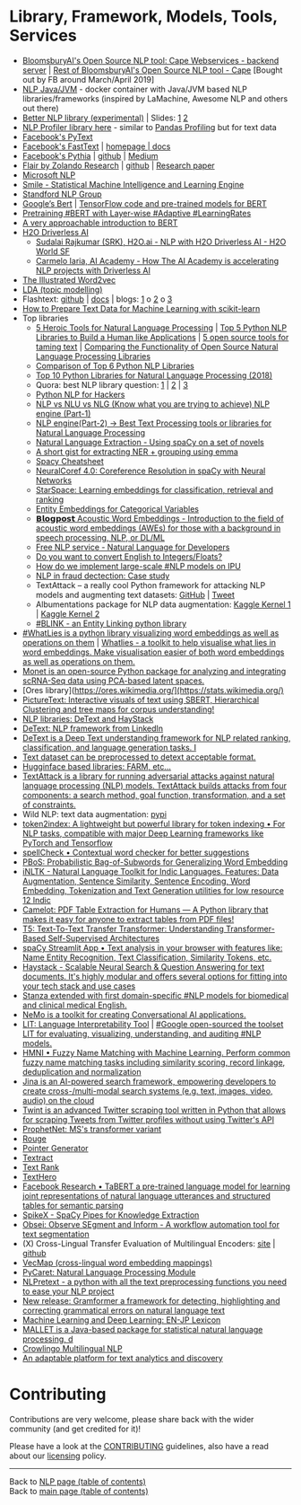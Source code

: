 # Library, Framework, Models, Tools, Services

- [BloomsburyAI's Open Source NLP tool: Cape Webservices - backend server](https://github.com/bloomsburyai/cape-webservices) | [Rest of BloomsburyAI's Open Source NLP tool - Cape](https://www.github.com/bloomsburyai) [Bought out by FB around March/April 2019]
- [NLP Java/JVM](../examples/nlp-java-jvm/README.md#nlp-javajvm) - docker container with Java/JVM based NLP libraries/frameworks (inspired by LaMachine, Awesome NLP and others out there)
- [Better NLP library (experimental)](../examples/better-nlp) | Slides: [1](../examples/better-nlp/presentations/09-Mar-2019/Better-NLP-Presentation-Slides.pdf) [2](../examples/better-nlp/presentations/29-Jun-2019/Better-NLP-2.0-one-library-rules-them-all-Presentation-Slides.pdf)
- [NLP Profiler library here](https://github.com/neomatrix369/nlp_profiler/) - similar to [Pandas Profiling](https://github.com/pandas-profiling/pandas-profiling) but for text data
- [Facebook's PyText](https://github.com/facebookresearch/PyText)
- [Facebook's FastText](https://github.com/facebookresearch/FastText) | [homepage | docs](https://fasttext.cc/)
- [Facebook's Pythia](https://code.fb.com/ai-research/pythia/) | [github](https://github.com/facebookresearch/pythia) | [Medium](https://medium.com/syncedreview/facebook-open-sources-pythia-for-vision-and-language-multimodal-ai-models-be480644b538)
- [Flair by Zolando Research](https://www.analyticsvidhya.com/blog/2019/02/flair-nlp-library-python/) | [github](https://github.com/zalandoresearch/flair) | [Research paper](https://drive.google.com/file/d/17yVpFA7MmXaQFTe-HDpZuqw9fJlmzg56/view)
- [Microsoft NLP](https://github.com/microsoft/nlp)
- [Smile - Statistical Machine Intelligence and Learning Engine](https://haifengl.github.io/)
- [Standford NLP Group](https://nlp.stanford.edu/)
- [Google’s Bert](https://github.com/google-research/bert) | [TensorFlow code and pre-trained models for BERT](https://github.com/google-research/bert)
- [Pretraining #BERT with Layer-wise #Adaptive #LearningRates](https://www.linkedin.com/posts/ashishpatel2604_bert-adaptive-learningrates-activity-6610011565313880064-doG7)
- [A very approachable introduction to BERT](https://lnkd.in/dKhNQzJ)
- [H2O Driverless AI](http://docs.h2o.ai/driverless-ai/latest-stable/docs/userguide/nlp.html) 
   - [Sudalai Rajkumar (SRK), H2O.ai - NLP with H2O Driverless AI - H2O World SF](https://www.youtube.com/watch?v=PJs_2Kyw_RQ&amp;feature=youtu.be)
   - [Carmelo Iaria, AI Academy - How The AI Academy is accelerating NLP projects with Driverless AI](https://www.youtube.com/watch?v=aXPE6IiKRmI&amp;feature=youtu.be)
- [The Illustrated Word2vec](https://jalammar.github.io/illustrated-word2vec/)
- [LDA (topic modelling)](https://github.com/bmabey/pyLDAvis)
- Flashtext: [github](https://github.com/vi3k6i5/flashtext) | [docs](https://buildmedia.readthedocs.org/media/pdf/flashtext/latest/flashtext.pdf) | blogs: [1](https://www.analyticsvidhya.com/blog/2017/11/flashtext-a-library-faster-than-regular-expressions/) o [2](https://medium.freecodecamp.org/regex-was-taking-5-days-flashtext-does-it-in-15-minutes-55f04411025f) o [3](https://medium.com/@Alibaba_Cloud/why-you-should-use-flashtext-instead-of-regex-for-data-analysis-960a0dc96c6a)
- [How to Prepare Text Data for Machine Learning with scikit-learn](https://machinelearningmastery.com/prepare-text-data-machine-learning-scikit-learn/)
- Top libraries
  - [5 Heroic Tools for Natural Language Processing](https://towardsdatascience.com/5-heroic-tools-for-natural-language-processing-7f3c1f8fc9f0) | [Top 5 Python NLP Libraries to Build a Human like Applications](https://www.datasciencelearner.com/top-5-python-nlp-libraries-to-build-a-human-like-application/) | [5 open source tools for taming text](https://opensource.com/business/15/7/five-open-source-nlp-tools) | [Comparing the Functionality of Open Source Natural Language Processing Libraries](https://blog.dominodatalab.com/comparing-the-functionality-of-open-source-natural-language-processing-libraries/)
  - [Comparison of Top 6 Python NLP Libraries](https://www.kdnuggets.com/2018/07/comparison-top-6-python-nlp-libraries.html)
  - [Top 10 Python Libraries for Natural Language Processing (2018)](https://kleiber.me/blog/2018/02/25/top-10-python-nlp-libraries-2018/)
  - Quora: best NLP library question: [1](https://www.quora.com/Which-library-is-best-for-NLP) | [2](https://www.quora.com/What-is-the-best-natural-language-processing-API-library-service-today) | [3](https://www.quora.com/Natural-Language-Processing-What-are-the-best-libraries-for-extracting-data-from-PDF-files)
  - [Python NLP for Hackers](https://nlpforhackers.io/libraries/)
  - [NLP vs NLU vs NLG (Know what you are trying to achieve) NLP engine (Part-1)](https://towardsdatascience.com/nlp-vs-nlu-vs-nlg-know-what-you-are-trying-to-achieve-nlp-engine-part-1-1487a2c8b696)
  - [NLP engine(Part-2) -> Best Text Processing tools or libraries for Natural Language Processing](https://towardsdatascience.com/nlp-engine-part-2-best-text-processing-tools-or-libraries-for-natural-language-processing-c7fd80f456e3)
  - [Natural Language Extraction - Using spaCy on a set of novels](https://medium.com/@rajat.jain1/natural-language-extraction-using-spacy-on-a-set-of-novels-88b159d68686)
  - [A short gist for extracting NER + grouping using emma](https://gist.github.com/svenski/a433a823511a0f9a0941deba93fa0d2f)
  - [Spacy Cheatsheet](https://www.datacamp.com/community/blog/spacy-cheatsheet)
  - [NeuralCoref 4.0: Coreference Resolution in spaCy with Neural Networks](https://github.com/huggingface/neuralcoref)
  - [StarSpace: Learning embeddings for classification, retrieval and ranking](https://github.com/facebookresearch/StarSpace)
  - [Entity Embeddings for Categorical Variables](https://www.linkedin.com/posts/abhi1thakur_machinelearning-deeplearning-python-activity-6645663647869779968-Hj92)
  - [𝗕𝗹𝗼𝗴𝗽𝗼𝘀𝘁 Acoustic Word Embeddings - Introduction to the field of acoustic word embeddings (AWEs) for those with a background in speech processing, NLP, or DL/ML](https://www.linkedin.com/posts/philipvollet_nlp-deeplearning-naturallanguageprocessing-activity-6642321964998381568-EsmD)
  - [Free NLP service - Natural Language for Developers](https://wit.ai)
  - [Do you want to convert English to Integers/Floats?](https://www.linkedin.com/posts/amrrs_python-nlg-nlp-activity-6620696848455831552-qTvG)
  - [How do we implement large-scale #NLP models on IPU](https://www.linkedin.com/posts/graphcore_arianna-saracino-product-support-engineer-activity-6615949485463920640-7Pwa)
  - [NLP in fraud dectection: Case study](https://www.linkedin.com/posts/data-science-central_natural-language-understanding-nlu-in-fraud-activity-6623003404279005184-Fg_L)
  - TextAttack – a really cool Python framework for attacking NLP models and augmenting text datasets: [GitHub](https://github.com/QData/TextAttack/) | [Tweet](https://twitter.com/lavanyaai/status/1260384065481392129)
  - Albumentations package for NLP data augmentation: [Kaggle Kernel 1](https://www.kaggle.com/shonenkov/tpu-training-super-fast-xlmroberta) | [Kaggle Kernel 2](https://www.kaggle.com/shonenkov/nlp-albumentations)
  - [#BLINK - an Entity Linking python library](https://www.linkedin.com/posts/inna-vogel-nlp_blink-neuralnetworks-deeplearning-activity-6671381112528404480-YD8r)
- [#WhatLies is a python library visualizing word embeddings as well as operations on them](https://www.linkedin.com/posts/inna-vogel-nlp_whatlies-activity-6661164569232187392-bjZ9) | [Whatlies - a toolkit to help visualise what lies in word embeddings. Make visualisation easier of both word embeddings as well as operations on them.](https://www.linkedin.com/posts/philipvollet_nlp-machinelearning-datascience-activity-6704264100802822144-4TV5)
- [Monet is an open-source Python package for analyzing and integrating scRNA-Seq data using PCA-based latent spaces.](https://www.linkedin.com/posts/philipvollet_pca-machineleraning-datascience-activity-6680309874238267392-0sIS)
- [Ores library](https://ores.wikimedia.org/](https://stats.wikimedia.org/)
- [PictureText: Interactive visuals of text using SBERT, Hierarchical Clustering and tree maps for corpus understanding! ](https://www.linkedin.com/posts/philipvollet_nlp-machinelearning-datascience-activity-6721388188067356673-1ExN)
- [NLP libraries: DeText and HayStack](https://www.linkedin.com/posts/madewithml_machinelearning-artificialintelligence-madewithml-activity-6695695292286803968-NSzs)
- [DeText: NLP framework from LinkedIn](https://github.com/linkedin/detext)
- [DeText is a Deep Text understanding framework for NLP related ranking, classification, and language generation tasks. I](https://www.linkedin.com/posts/philipvollet_nlp-datascience-machinelearning-activity-6701715000941268992-m54k)
- [Text dataset can be preprocessed to detext acceptable format.](https://github.com/linkedin/detext/blob/master/TRAINING.md)
- [Hugginface based libraries: FARM, etc...](https://www.linkedin.com/posts/madewithml_farm-framework-for-adapting-representation-activity-6696240595029114880-xxJg)
- [TextAttack is a library for running adversarial attacks against natural language processing (NLP) models. TextAttack builds attacks from four components: a search method, goal function, transformation, and a set of constraints.](https://www.linkedin.com/posts/philipvollet_nlp-machinelearning-reverseengineering-activity-6682883469128863744-OaX-)
- Wild NLP: text data augmentation: [pypi](https://pypi.org/project/wild-nlp/)
- [token2index: A lightweight but powerful library for token indexing • For NLP tasks, compatible with major Deep Learning frameworks like PyTorch and Tensorflow](https://www.linkedin.com/posts/philipvollet_nlp-datascience-machinlearning-activity-6687634609661988864-Bdjv)
- [spellCheck • Contextual word checker for better suggestions](https://www.linkedin.com/posts/philipvollet_nlp-machinelearning-science-activity-6692895449881419776-rqV-)
- [PBoS: Probabilistic Bag-of-Subwords for Generalizing Word Embedding ](https://www.linkedin.com/posts/philipvollet_nlp-datascience-machinelearning-activity-6725293360724230144-MhQ4)
- [iNLTK - Natural Language Toolkit for Indic Languages. Features: Data Augmentation, Sentence Similarity, Sentence Encoding, Word Embedding, Tokenization and Text Generation utilities for low resource 12 Indic](https://www.linkedin.com/posts/philipvollet_machinelearning-datascience-nlp-activity-6698220942910468096-phA-)
- [Camelot: PDF Table Extraction for Humans — A Python library that makes it easy for anyone to extract tables from PDF files!](https://www.linkedin.com/posts/philipvollet_python-pdf-datascience-activity-6699016329502056448-uYqP)
- [T5: Text-To-Text Transfer Transformer: Understanding Transformer-Based Self-Supervised Architectures](https://www.linkedin.com/posts/philipvollet_machinelearning-nlp-artificialintelligence-activity-6695535478218784768-Z5KJ)
- [spaCy Streamlit App • Text analysis in your browser with features like: Name Entity Recognition, Text Classification, Similarity Tokens, etc.](https://www.linkedin.com/posts/philipvollet_nlp-machinelearning-python-activity-6681170955236126720-FMDK)
- [Haystack - Scalable Neural Search & Question Answering for text documents. It's highly modular and offers several options for fitting into your tech stack and use cases](https://www.linkedin.com/posts/philipvollet_artificialintelligence-datascience-machinelearning-activity-6694820649032142848-wUtC)
- [Stanza extended with first domain-specific #NLP models for biomedical and clinical medical English.](https://www.linkedin.com/posts/philipvollet_nlp-machinelearning-innovation-activity-6694680265547239425-yd5F)
- [NeMo is a toolkit for creating Conversational AI applications. ](https://www.linkedin.com/posts/philipvollet_nlp-deeplearning-datascience-activity-6706074461495529472-wgt1)
- [LIT: Language Interpretability Tool](https://www.linkedin.com/posts/inna-vogel-nlp_google-open-sources-lit-a-toolset-for-evaluating-activity-6703590476622123008-AhK-) | [#Google open-sourced the toolset LIT for evaluating, visualizing, understanding, and auditing #NLP models.](https://www.linkedin.com/posts/inna-vogel-nlp_google-open-sources-lit-a-toolset-for-evaluating-activity-6703590476622123008-AhK-)
- [HMNI • Fuzzy Name Matching with Machine Learning. Perform common fuzzy name matching tasks including similarity scoring, record linkage, deduplication and normalization](https://www.linkedin.com/posts/philipvollet_nlp-machinelearning-datascience-activity-6694666551989297152-EGtw)
- [Jina is an AI-powered search framework, empowering developers to create cross-/multi-modal search systems (e.g. text, images, video, audio) on the cloud](https://github.com/jina-ai/jina)
- [Twint is an advanced Twitter scraping tool written in Python that allows for scraping Tweets from Twitter profiles without using Twitter's API](https://www.linkedin.com/posts/philipvollet_python-data-twitter-activity-6713352923373551616-GNlu)
- [ProphetNet: MS's transformer variant](https://github.com/microsoft/ProphetNet)
- [Rouge](https://pypi.org/project/rouge/)
- [Pointer Generator](https://github.com/AIKevin/Pointer_Generator_Summarizer)
- [Textract](https://textract.readthedocs.io/en/stable/python_package.html)
- [Text Rank](https://www.analyticsvidhya.com/blog/2018/11/introduction-text-summarization-textrank-python/)
- [TextHero](https://texthero.org/)
- [Facebook Research • TaBERT a pre-trained language model for learning joint representations of natural language utterances and structured tables for semantic parsing](https://www.linkedin.com/posts/philipvollet_nlp-machinelearning-technology-activity-66861)
- [SpikeX - SpaCy Pipes for Knowledge Extraction](https://www.linkedin.com/posts/philipvollet_nlp-machinelearning-datascience-activity-6790492432502026240-wVxj)
- [Obsei: Observe SEgment and Inform - A workflow automation tool for text segmentation](https://www.linkedin.com/posts/philipvollet_datascience-nlp-machinelearning-activity-6748875008870875136-hQoh)
- (X) Cross-Lingual Transfer Evaluation of Multilingual Encoders: 
[site](https://sites.research.google/xtreme) | [github](https://github.com/google-research/xtreme)
- [VecMap (cross-lingual word embedding mappings)](https://github.com/artetxem/vecmap)
- [PyCaret: Natural Language Processing Module](https://pycaret.org/nlp/)
- [NLPretext - a python with all the text preprocessing functions you need to ease your NLP project](https://www.linkedin.com/posts/kalyankatikapallisubramanyam_nlproc-nlp-machinelearning-activity-6821345994182070272-2La4)
- [New release: Gramformer a framework for detecting, highlighting and correcting grammatical errors on natural language text](https://www.linkedin.com/posts/philipvollet_datascience-machinelearning-nlp-activity-6819547377955930112-mTye)
- [Machine Learning and Deep Learning: EN-JP Lexicon](https://github.com/Machine-Learning-Tokyo/EN-JP-ML-Lexicon)
- [MALLET is a Java-based package for statistical natural language processing, d](https://github.com/mimno/Mallet)
- [Crowlingo Multilingual NLP](https://www.dataiku.com/product/plugins/crowlingo-nlp/)
- [An adaptable platform for text analytics and discovery](http://www.rosette.com/)

# Contributing

Contributions are very welcome, please share back with the wider community (and get credited for it)!

Please have a look at the [CONTRIBUTING](../CONTRIBUTING.md) guidelines, also have a read about our [licensing](../LICENSE.md) policy.

---

Back to [NLP page (table of contents)](README.md)</br>
Back to [main page (table of contents)](../README.md)
